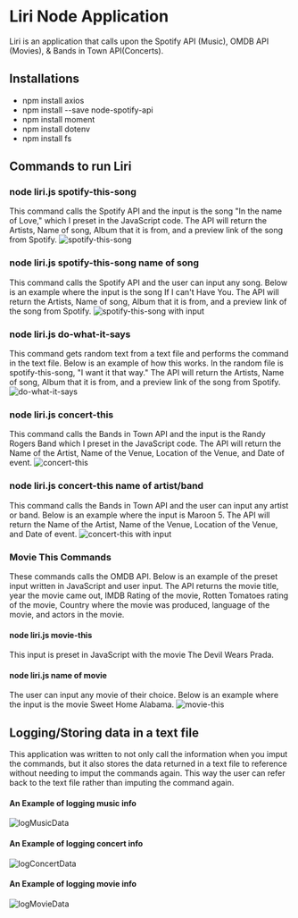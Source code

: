 # Liri Node Application
Liri is an application that calls upon the Spotify API (Music), OMDB API (Movies), & Bands in Town API(Concerts). 

## Installations 
* npm install axios
* npm install --save node-spotify-api
* npm install moment
* npm install dotenv
* npm install fs

## Commands to run Liri
### node liri.js spotify-this-song
This command calls the Spotify API and the input is the song "In the name of Love," which I preset in the JavaScript code. The API will return the Artists, Name of song, Album that it is from, and a preview link of the song from Spotify. 
![spotify-this-song](https://media.giphy.com/media/3GlfviTgWBytvBpqfM/giphy.gif)
### node liri.js spotify-this-song name of song
This command calls the Spotify API and the user can input any song. Below is an example where the input is the song If I can't Have You. The API will return the Artists, Name of song, Album that it is from, and a preview link of the song from Spotify. 
![spotify-this-song with input](https://media.giphy.com/media/5nvNxviV8Vc33vX5jr/giphy.gif)
### node liri.js do-what-it-says
This command gets random text from a text file and performs the command in the text file. Below is an example of how this works. In the random file is spotify-this-song, "I want it that way." The API will return the Artists, Name of song, Album that it is from, and a preview link of the song from Spotify. 
![do-what-it-says](https://media.giphy.com/media/33HwUfTsaLPRBuJD8A/giphy.gif)
### node liri.js concert-this
This command calls the Bands in Town API and the input is the Randy Rogers Band which I preset in the JavaScript code. The API will return the Name of the Artist, Name of the Venue, Location of the Venue, and Date of event.
![concert-this](https://media.giphy.com/media/1X7qCAP2COboWgSIFP/giphy.gif)
### node liri.js concert-this name of artist/band
This command calls the Bands in Town API and the user can input any artist or band. Below is an example where the input is Maroon 5. The API will return the Name of the Artist, Name of the Venue, Location of the Venue, and Date of event.
![concert-this with input](https://media.giphy.com/media/24nHN5dV3qkmUOoddr/giphy.gif)
### Movie This Commands
These commands calls the OMDB API. Below is an example of the preset input written in JavaScript and user input. The API returns the movie title, year the movie came out, IMDB Rating of the movie, Rotten Tomatoes rating of the movie, Country where the movie was produced, language of the movie, and actors in the movie. 
#### node liri.js movie-this
This input is preset in JavaScript with the movie The Devil Wears Prada. 
#### node liri.js name of movie
The user can input any movie of their choice. Below is an example where the input is the movie Sweet Home Alabama.
![movie-this](https://media.giphy.com/media/3PyvnVMIF4c0QJsfF2/giphy.gif)
## Logging/Storing data in a text file
This application was written to not only call the information when you imput the commands, but it also stores the data returned in a text file to reference without needing to imput the commands again. This way the user can refer back to the text file rather than imputing the command again.
#### An Example of logging music info
![logMusicData](https://media.giphy.com/media/1etqkepoDDYCMet6g5/giphy.gif)
#### An Example of logging concert info
![logConcertData](https://media.giphy.com/media/69vcXQUMbaC1arN60f/giphy.gif)
#### An Example of logging movie info
![logMovieData](https://media.giphy.com/media/w7IMRIq50qb2ClwzeS/giphy.gif)
